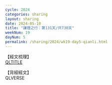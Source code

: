 ```yaml
---
cycle: 2024
categories: sharing
layout: sharing
date: 2024-05-10
title: "謙理之行：第131天/共730天"
weekNum: 19
dayNum: 5
permalink: /sharing/2024/wk19-day5-qianli.html
---
```

【經文梳理】  
[QLTITLE](QLLINK)

【背經經文】  
QLVERSE
